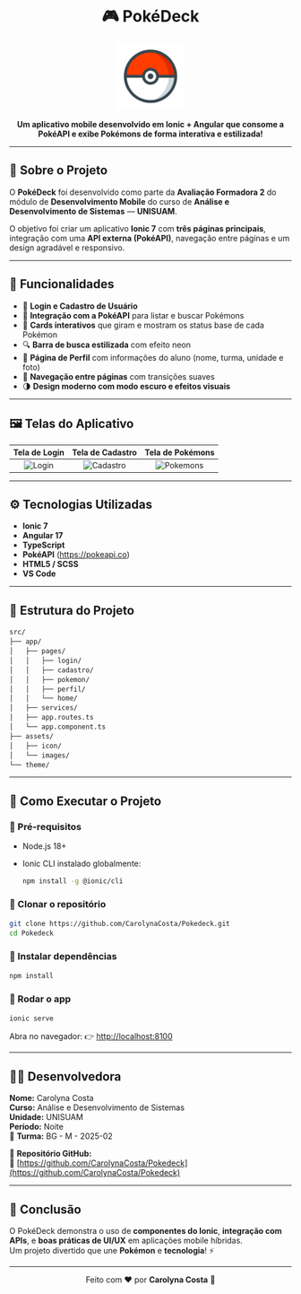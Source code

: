 <h1 align="center">🎮 PokéDeck</h1>

<p align="center">
  <img src="src/assets/pngwing.com.png" width="120" alt="Pokébola" />
</p>

<p align="center">
  <b>Um aplicativo mobile desenvolvido em Ionic + Angular que consome a PokéAPI e exibe Pokémons de forma interativa e estilizada!</b>
</p>

---

## 🧩 Sobre o Projeto

O **PokéDeck** foi desenvolvido como parte da **Avaliação Formadora 2** do módulo de **Desenvolvimento Mobile** do curso de **Análise e Desenvolvimento de Sistemas** — **UNISUAM**.

O objetivo foi criar um aplicativo **Ionic 7** com **três páginas principais**, integração com uma **API externa (PokéAPI)**, navegação entre páginas e um design agradável e responsivo.

---

## 🚀 Funcionalidades

- 🔑 **Login e Cadastro de Usuário**
- 🧠 **Integração com a PokéAPI** para listar e buscar Pokémons
- 💫 **Cards interativos** que giram e mostram os status base de cada Pokémon
- 🔍 **Barra de busca estilizada** com efeito neon
- 👤 **Página de Perfil** com informações do aluno (nome, turma, unidade e foto)
- 🧭 **Navegação entre páginas** com transições suaves
- 🌗 **Design moderno com modo escuro e efeitos visuais**

---

## 🖼️ Telas do Aplicativo

| Tela de Login | Tela de Cadastro | Tela de Pokémons |
|:--------------:|:----------------:|:----------------:|
| ![Login](assets/login.png) | ![Cadastro](assets/cadastro.png) | ![Pokemons](assets/pokemon.png) |

---

## ⚙️ Tecnologias Utilizadas

- **Ionic 7**
- **Angular 17**
- **TypeScript**
- **PokéAPI** (https://pokeapi.co)
- **HTML5 / SCSS**
- **VS Code**

---

## 📱 Estrutura do Projeto

```bash
src/
├── app/
│   ├── pages/
│   │   ├── login/
│   │   ├── cadastro/
│   │   ├── pokemon/
│   │   ├── perfil/
│   │   └── home/
│   ├── services/
│   ├── app.routes.ts
│   └── app.component.ts
├── assets/
│   ├── icon/
│   └── images/
└── theme/
```

---

## 🧠 Como Executar o Projeto

### 🔹 Pré-requisitos

* Node.js 18+
* Ionic CLI instalado globalmente:

  ```bash
  npm install -g @ionic/cli
  ```

### 🔹 Clonar o repositório

```bash
git clone https://github.com/CarolynaCosta/Pokedeck.git
cd Pokedeck
```

### 🔹 Instalar dependências

```bash
npm install
```

### 🔹 Rodar o app

```bash
ionic serve
```

Abra no navegador:
👉 [http://localhost:8100](http://localhost:8100)

---

## 👩‍💻 Desenvolvedora

**Nome:** Carolyna Costa  
**Curso:** Análise e Desenvolvimento de Sistemas  
**Unidade:** UNISUAM  
**Período:** Noite  
📍 **Turma:** BG - M - 2025-02  

📎 **Repositório GitHub:**  
🔗 [https://github.com/CarolynaCosta/Pokedeck](https://github.com/CarolynaCosta/Pokedeck)

---

## 🏁 Conclusão

O PokéDeck demonstra o uso de **componentes do Ionic**, **integração com APIs**, e **boas práticas de UI/UX** em aplicações mobile híbridas.  
Um projeto divertido que une **Pokémon** e **tecnologia**! ⚡

---

<p align="center">
  Feito com ❤️ por <b>Carolyna Costa</b> 🩷
</p>
